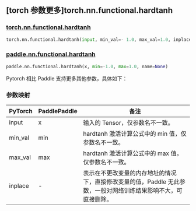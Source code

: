 ## [torch 参数更多]torch.nn.functional.hardtanh

### [torch.nn.functional.hardtanh](https://pytorch.org/docs/stable/generated/torch.nn.functional.hardtanh.html#torch.nn.functional.hardtanh)

```python
torch.nn.functional.hardtanh(input, min_val=- 1.0, max_val=1.0, inplace=False)
```

### [paddle.nn.functional.hardtanh](https://www.paddlepaddle.org.cn/documentation/docs/zh/develop/api/paddle/nn/functional/hardtanh_cn.html)

```python
paddle.nn.functional.hardtanh(x, min=-1.0, max=1.0, name=None)
```

Pytorch 相比 Paddle 支持更多其他参数，具体如下：

### 参数映射

| PyTorch | PaddlePaddle | 备注                                                                                                            |
| ------- | ------------ | --------------------------------------------------------------------------------------------------------------- |
| input   | x            | 输入的 Tensor，仅参数名不一致。                                                                                 |
| min_val | min          | hardtanh 激活计算公式中的 min 值，仅参数名不一致。                                                              |
| max_val | max          | hardtanh 激活计算公式中的 max 值，仅参数名不一致。                                                              |
| inplace | -            | 表示在不更改变量的内存地址的情况下，直接修改变量的值，Paddle 无此参数，一般对网络训练结果影响不大，可直接删除。 |
